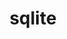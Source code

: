 ---
title: "sqlite"
layout: cache
categories: [package, develop-2023-06-11]
meta: {"versions": ["3.42.0"], "compilers": ["gcc@=11.1.0", "gcc@=11.3.0", "gcc@=12.1.0", "gcc@=7.3.1", "gcc@=7.5.0", "oneapi@=2023.1.0"], "oss": ["amzn2", "ubuntu18.04", "ubuntu20.04", "ubuntu22.04"], "platforms": ["linux"], "targets": ["aarch64", "neoverse_n1", "ppc64le", "x86_64", "x86_64_v3"], "stacks": ["aws-ahug", "aws-ahug-aarch64", "aws-isc", "aws-isc-aarch64", "build_systems", "data-vis-sdk", "e4s", "e4s-oneapi", "e4s-power", "gpu-tests", "ml-linux-x86_64-cpu", "ml-linux-x86_64-cuda", "ml-linux-x86_64-rocm", "radiuss", "radiuss-aws", "radiuss-aws-aarch64", "root", "tutorial"], "num_specs": 9, "num_specs_by_stack": {"data-vis-sdk": 1, "root": 9, "gpu-tests": 1, "e4s": 1, "ml-linux-x86_64-cuda": 1, "tutorial": 2, "ml-linux-x86_64-rocm": 1, "ml-linux-x86_64-cpu": 1, "e4s-power": 1, "radiuss-aws-aarch64": 2, "aws-isc-aarch64": 2, "aws-ahug-aarch64": 2, "build_systems": 1, "radiuss": 1, "e4s-oneapi": 1, "aws-ahug": 1, "aws-isc": 1, "radiuss-aws": 1}}
spec_details: [{"hash": "tl7qsvvwcrfkzauy7avkel5jtlzll227", "compiler": "gcc@=11.1.0", "versions": ["3.42.0"], "os": "ubuntu20.04", "platform": "linux", "target": "x86_64_v3", "variants": ["build_system=autotools", "+column_metadata", "+dynamic_extensions", "+fts", "~functions", "+rtree"], "stacks": ["data-vis-sdk", "root", "gpu-tests", "e4s"], "size": "-", "tarball": "https://binaries.spack.io/releases/develop-2023-06-11/build_cache/linux-ubuntu20.04-x86_64_v3/gcc-11.1.0/sqlite-3.42.0/linux-ubuntu20.04-x86_64_v3-gcc-11.1.0-sqlite-3.42.0-tl7qsvvwcrfkzauy7avkel5jtlzll227.spack"}, {"hash": "3efohyagvliqg7uszjrwviasoi4qnia6", "compiler": "gcc@=11.3.0", "versions": ["3.42.0"], "os": "ubuntu22.04", "platform": "linux", "target": "x86_64_v3", "variants": ["build_system=autotools", "+column_metadata", "+dynamic_extensions", "+fts", "~functions", "+rtree"], "stacks": ["root", "ml-linux-x86_64-cuda", "tutorial", "ml-linux-x86_64-rocm", "ml-linux-x86_64-cpu"], "size": "-", "tarball": "https://binaries.spack.io/releases/develop-2023-06-11/build_cache/linux-ubuntu22.04-x86_64_v3/gcc-11.3.0/sqlite-3.42.0/linux-ubuntu22.04-x86_64_v3-gcc-11.3.0-sqlite-3.42.0-3efohyagvliqg7uszjrwviasoi4qnia6.spack"}, {"hash": "pngsaeumdbdhhie67mbjcfr6m2x6vi5h", "compiler": "gcc@=11.1.0", "versions": ["3.42.0"], "os": "ubuntu20.04", "platform": "linux", "target": "ppc64le", "variants": ["build_system=autotools", "+column_metadata", "+dynamic_extensions", "+fts", "~functions", "+rtree"], "stacks": ["root", "e4s-power"], "size": "-", "tarball": "https://binaries.spack.io/releases/develop-2023-06-11/build_cache/linux-ubuntu20.04-ppc64le/gcc-11.1.0/sqlite-3.42.0/linux-ubuntu20.04-ppc64le-gcc-11.1.0-sqlite-3.42.0-pngsaeumdbdhhie67mbjcfr6m2x6vi5h.spack"}, {"hash": "3girax4sfrr7pfhyscsr3rhc3vfktfq3", "compiler": "gcc@=7.3.1", "versions": ["3.42.0"], "os": "amzn2", "platform": "linux", "target": "neoverse_n1", "variants": ["build_system=autotools", "+column_metadata", "+dynamic_extensions", "+fts", "~functions", "+rtree"], "stacks": ["radiuss-aws-aarch64", "aws-isc-aarch64", "root", "aws-ahug-aarch64"], "size": "-", "tarball": "https://binaries.spack.io/releases/develop-2023-06-11/build_cache/linux-amzn2-neoverse_n1/gcc-7.3.1/sqlite-3.42.0/linux-amzn2-neoverse_n1-gcc-7.3.1-sqlite-3.42.0-3girax4sfrr7pfhyscsr3rhc3vfktfq3.spack"}, {"hash": "n5c7qwmyiatfp27nhoflv7y73g2ztz7d", "compiler": "gcc@=7.5.0", "versions": ["3.42.0"], "os": "ubuntu18.04", "platform": "linux", "target": "x86_64_v3", "variants": ["build_system=autotools", "+column_metadata", "+dynamic_extensions", "+fts", "~functions", "+rtree"], "stacks": ["build_systems", "root", "radiuss"], "size": "-", "tarball": "https://binaries.spack.io/releases/develop-2023-06-11/build_cache/linux-ubuntu18.04-x86_64_v3/gcc-7.5.0/sqlite-3.42.0/linux-ubuntu18.04-x86_64_v3-gcc-7.5.0-sqlite-3.42.0-n5c7qwmyiatfp27nhoflv7y73g2ztz7d.spack"}, {"hash": "32suimb5qo3pcwdsrx3yrssz2wlmcvan", "compiler": "gcc@=7.3.1", "versions": ["3.42.0"], "os": "amzn2", "platform": "linux", "target": "aarch64", "variants": ["build_system=autotools", "+column_metadata", "+dynamic_extensions", "+fts", "~functions", "+rtree"], "stacks": ["radiuss-aws-aarch64", "aws-isc-aarch64", "root", "aws-ahug-aarch64"], "size": "-", "tarball": "https://binaries.spack.io/releases/develop-2023-06-11/build_cache/linux-amzn2-aarch64/gcc-7.3.1/sqlite-3.42.0/linux-amzn2-aarch64-gcc-7.3.1-sqlite-3.42.0-32suimb5qo3pcwdsrx3yrssz2wlmcvan.spack"}, {"hash": "ggwb5c62kxsuh2yzgjtspazuxn4c3ipg", "compiler": "oneapi@=2023.1.0", "versions": ["3.42.0"], "os": "ubuntu20.04", "platform": "linux", "target": "x86_64", "variants": ["build_system=autotools", "+column_metadata", "+dynamic_extensions", "+fts", "~functions", "+rtree"], "stacks": ["root", "e4s-oneapi"], "size": "-", "tarball": "https://binaries.spack.io/releases/develop-2023-06-11/build_cache/linux-ubuntu20.04-x86_64/oneapi-2023.1.0/sqlite-3.42.0/linux-ubuntu20.04-x86_64-oneapi-2023.1.0-sqlite-3.42.0-ggwb5c62kxsuh2yzgjtspazuxn4c3ipg.spack"}, {"hash": "zkl4auzphoaukac4lp5tn7grmbboyio5", "compiler": "gcc@=7.3.1", "versions": ["3.42.0"], "os": "amzn2", "platform": "linux", "target": "x86_64_v3", "variants": ["build_system=autotools", "+column_metadata", "+dynamic_extensions", "+fts", "~functions", "+rtree"], "stacks": ["aws-ahug", "root", "aws-isc", "radiuss-aws"], "size": "-", "tarball": "https://binaries.spack.io/releases/develop-2023-06-11/build_cache/linux-amzn2-x86_64_v3/gcc-7.3.1/sqlite-3.42.0/linux-amzn2-x86_64_v3-gcc-7.3.1-sqlite-3.42.0-zkl4auzphoaukac4lp5tn7grmbboyio5.spack"}, {"hash": "veluilkyuxmzqqqmyaggakwsr2orbs5r", "compiler": "gcc@=12.1.0", "versions": ["3.42.0"], "os": "ubuntu22.04", "platform": "linux", "target": "x86_64_v3", "variants": ["build_system=autotools", "+column_metadata", "+dynamic_extensions", "+fts", "~functions", "+rtree"], "stacks": ["root", "tutorial"], "size": "-", "tarball": "https://binaries.spack.io/releases/develop-2023-06-11/build_cache/linux-ubuntu22.04-x86_64_v3/gcc-12.1.0/sqlite-3.42.0/linux-ubuntu22.04-x86_64_v3-gcc-12.1.0-sqlite-3.42.0-veluilkyuxmzqqqmyaggakwsr2orbs5r.spack"}]
---